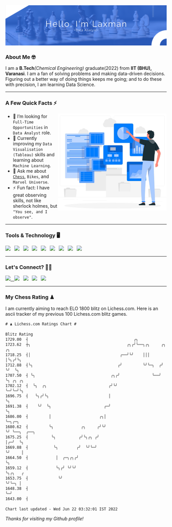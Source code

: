   <img src= "https://github.com/Laxman-Lakhan/Laxman-Lakhan/blob/master/Assets/Hello.png">

### About Me 🤓

I am a **B.Tech**_(Chemical Engineering)_ graduate(2022) from **IIT (BHU), Varanasi**. I am a fan of solving problems and making data-driven decisions. Figuring out a better way of doing things keeps me going; and to do these with precision, I am learning Data Science.

---

### A Few Quick Facts ⚡️
<img align="right" alt="Coding" width="340" src="https://github.com/Laxman-Lakhan/Laxman-Lakhan/blob/master/Assets/Data_Vector.jpg">   

- 🤝 I’m looking for `Full-Time Opportunities` in `Data Analyst` role.
- 📖 Currently improving my `Data Visualisation (Tableau)` skills and learning about `Machine Learning`.
- 💬 Ask me about [`Chess`](https://lichess.org/@/YourKingIsInDanger), `Bikes`, and `Marvel Universe`.
- ⚡️ Fun fact: I have great observing skills, not like sherlock holmes, but `"You see, and I observe"`.

---
### Tools & Technology 🖥

<img src="https://img.shields.io/badge/Python-white?logo=Python&logoColor=ColorName&style=ShieldStyle" /> &nbsp;
<img src="https://img.shields.io/badge/MySQL-white?logo=MySQL&logoColor=ColorName&style=ShieldStyle" /> &nbsp;
<img src="https://img.shields.io/badge/Tableau-white?logo=Tableau&logoColor=ColorName&style=ShieldStyle" /> &nbsp;
<img src="https://img.shields.io/badge/Advance Excel-white?logo=Microsoft+Excel&logoColor=196F3D&style=ShieldStyle" /> &nbsp;
<img src="https://img.shields.io/badge/Google Analytics-white?logo=Google+Analytics&logoColor=ColorName&style=ShieldStyle" /> &nbsp;
<img src="https://img.shields.io/badge/Jupyter-white?logo=Jupyter&logoColor=ColorName&style=ShieldStyle" /> &nbsp;
<img src="https://img.shields.io/badge/pandas-white?logo=Pandas&logoColor=000080&style=ShieldStyle" /> &nbsp;
<img src="https://img.shields.io/badge/numpy-white?logo=Numpy&logoColor=85C1E9&style=ShieldStyle" /> &nbsp;
<img src="https://img.shields.io/badge/scikit learn-white?logo=Scikit+Learn&logoColor=ColorName&style=ShieldStyle" /> &nbsp;



---

### Let's Connect? 🫳🏻

<a href="mailto:laxmansingh.lakhan@gmail.com"> <img src="https://img.icons8.com/fluent/48/000000/gmail.png" width="3.5%"/> &nbsp;
[<img src="https://img.icons8.com/color/48/000000/linkedin.png" width="3.5%"/>](https://www.linkedin.com/in/laxman-lakhan/)  &nbsp;
[<img src="https://img.icons8.com/fluent/48/000000/facebook-new.png" width="3.5%"/>](https://www.facebook.com/s.laxmanlakhan/)  &nbsp;
[<img src="https://img.icons8.com/fluent/48/000000/instagram-new.png" width="3.5%"/>](https://www.instagram.com/laxman.lakhan/)  &nbsp;
[<img src="https://img.icons8.com/color/48/000000/twitter.png" width="3.5%"/>](https://twitter.com/laxman__lakhan)  &nbsp;

 ---
  
### My Chess Rating ♟
  
I am currently aiming to reach ELO 1800 blitz on Lichess.com. Here is an ascii tracker of my previous 100 Lichess.com blitz games.

  ```
  # ♟︎ Lichess.com Ratings Chart #
  
  Blitz Rating
 1729.00  ┤                                              ╭╮
 1723.62  ┼╮                                          ╭╮╭╯╰──╮╭╮     ╭╮  ╭╮
 1718.25  ┤│                                       ╭──╯╰╯    │││     │╰╮╭╯╰╮
 1712.88  ┤╰╮                                     ╭╯         ╰╯╰─╮  ╭╯ ╰╯  ╰╮
 1707.50  ┤ ╰╮                                 ╭╮╭╯              ╰──╯       ╰╮ ╭╮ ╭╮
 1702.12  ┤  ╰╮  ╭╮                           ╭╯╰╯                           ╰─╯╰─╯╰╮
 1696.75  ┤   ╰╮╭╯╰╮                          │                                     ╰╮
 1691.38  ┤    ╰╯  ╰╮                       ╭─╯                                      ╰╮
 1686.00  ┤         │                     ╭╮│                                         ╰─╮╭─╮
 1680.62  ┤         ╰╮            ╭╮     ╭╯╰╯                                           ╰╯ ╰──╮  ╭──╮
 1675.25  ┤          ╰╮          ╭╯╰╮╭╮ ╭╯                                                    │╭─╯  ╰╮
 1669.88  ┤           ╰╮        ╭╯  ╰╯╰─╯                                                     ╰╯     │
 1664.50  ┤            │  ╭─╮╭╮╭╯                                                                    ╰╮
 1659.12  ┤            ╰╮╭╯ ╰╯╰╯                                                                      ╰╮╭╮   ╭
 1653.75  ┤             ╰╯                                                                             ╰╯╰─╮ │
 1648.38  ┤                                                                                                ╰─╯
 1643.00  ┤

Chart last updated - Wed Jun 22 03:32:01 IST 2022  
  ```
  
  
*Thanks for visiting my Github profile!*
